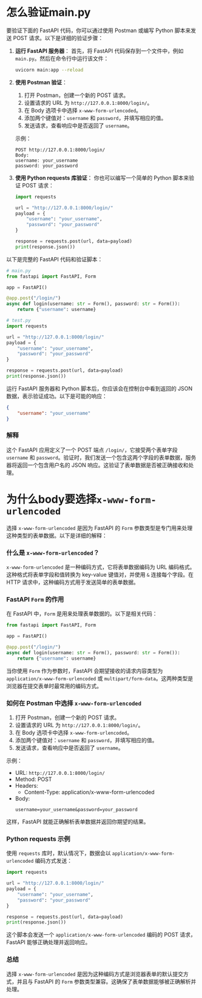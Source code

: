 # 怎么验证main.py

要验证下面的 FastAPI 代码，你可以通过使用 Postman 或编写 Python 脚本来发送 POST 请求。以下是详细的验证步骤：

1. **运行 FastAPI 服务器**：
   首先，将 FastAPI 代码保存到一个文件中，例如 `main.py`。然后在命令行中运行该文件：

   ```sh
   uvicorn main:app --reload
   ```

2. **使用 Postman 验证**：
   1. 打开 Postman，创建一个新的 POST 请求。
   2. 设置请求的 URL 为 `http://127.0.0.1:8000/login/`。
   3. 在 Body 选项卡中选择 `x-www-form-urlencoded`。
   4. 添加两个键值对：`username` 和 `password`，并填写相应的值。
   5. 发送请求，查看响应中是否返回了 `username`。

   示例：
   ```plaintext
   POST http://127.0.0.1:8000/login/
   Body:
   username: your_username
   password: your_password
   ```

3. **使用 Python requests 库验证**：
   你也可以编写一个简单的 Python 脚本来验证 POST 请求：

   ```python
   import requests

   url = "http://127.0.0.1:8000/login/"
   payload = {
       "username": "your_username",
       "password": "your_password"
   }

   response = requests.post(url, data=payload)
   print(response.json())
   ```

以下是完整的 FastAPI 代码和验证脚本：

```python
# main.py
from fastapi import FastAPI, Form

app = FastAPI()

@app.post("/login/")
async def login(username: str = Form(), password: str = Form()):
    return {"username": username}
```

```python
# test.py
import requests

url = "http://127.0.0.1:8000/login/"
payload = {
    "username": "your_username",
    "password": "your_password"
}

response = requests.post(url, data=payload)
print(response.json())
```

运行 FastAPI 服务器和 Python 脚本后，你应该会在控制台中看到返回的 JSON 数据，表示验证成功。以下是可能的响应：

```json
{
    "username": "your_username"
}
```

### 解释

这个 FastAPI 应用定义了一个 POST 端点 `/login/`，它接受两个表单字段 `username` 和 `password`。验证时，我们发送一个包含这两个字段的表单数据，服务器将返回一个包含用户名的 JSON 响应。这验证了表单数据是否被正确接收和处理。



# 为什么body要选择`x-www-form-urlencoded`

选择 `x-www-form-urlencoded` 是因为 FastAPI 的 `Form` 参数类型是专门用来处理这种类型的表单数据。以下是详细的解释：

### 什么是 `x-www-form-urlencoded`？

`x-www-form-urlencoded` 是一种编码方式，它将表单数据编码为 URL 编码格式。这种格式将表单字段和值转换为 key-value 键值对，并使用 `&` 连接每个字段。在 HTTP 请求中，这种编码方式用于发送简单的表单数据。

### FastAPI `Form` 的作用

在 FastAPI 中，`Form` 是用来处理表单数据的。以下是相关代码：

```python
from fastapi import FastAPI, Form

app = FastAPI()

@app.post("/login/")
async def login(username: str = Form(), password: str = Form()):
    return {"username": username}
```

当你使用 `Form` 作为参数时，FastAPI 会期望接收的请求内容类型为 `application/x-www-form-urlencoded` 或 `multipart/form-data`。这两种类型是浏览器在提交表单时最常用的编码方式。

### 如何在 Postman 中选择 `x-www-form-urlencoded`

1. 打开 Postman，创建一个新的 POST 请求。
2. 设置请求的 URL 为 `http://127.0.0.1:8000/login/`。
3. 在 Body 选项卡中选择 `x-www-form-urlencoded`。
4. 添加两个键值对：`username` 和 `password`，并填写相应的值。
5. 发送请求，查看响应中是否返回了 `username`。

示例：

- URL: `http://127.0.0.1:8000/login/`
- Method: POST
- Headers:
  - Content-Type: application/x-www-form-urlencoded
- Body:
  ```plaintext
  username=your_username&password=your_password
  ```

这样，FastAPI 就能正确解析表单数据并返回你期望的结果。

### Python requests 示例

使用 `requests` 库时，默认情况下，数据会以 `application/x-www-form-urlencoded` 编码方式发送：

```python
import requests

url = "http://127.0.0.1:8000/login/"
payload = {
    "username": "your_username",
    "password": "your_password"
}

response = requests.post(url, data=payload)
print(response.json())
```

这个脚本会发送一个 `application/x-www-form-urlencoded` 编码的 POST 请求，FastAPI 能够正确处理并返回响应。

### 总结

选择 `x-www-form-urlencoded` 是因为这种编码方式是浏览器表单的默认提交方式，并且与 FastAPI 的 `Form` 参数类型兼容。这确保了表单数据能够被正确解析并处理。